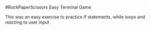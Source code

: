 #RockPaperScissors Easy Terminal Game

This was an easy exercise to practice if statements, while loops and reacting to user input